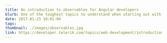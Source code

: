 ```yaml
---
title: An introduction to observables for Angular developers
blurb: One of the toughest topics to understand when starting out with Angular
date: 2017-01-23 10:01:04
tags:
thumbnail: ./images/observables.jpg
link: https://developer.telerik.com/topics/web-development/introduction-observables-angular-developers/
---
```

